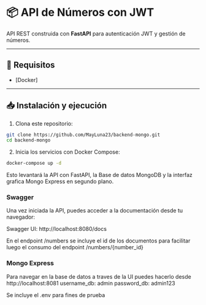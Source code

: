 # 📦 API de Números con JWT

API REST construida con **FastAPI** para autenticación JWT y gestión de números.

---

## 🚀 Requisitos

- [Docker]

---

## 📥 Instalación y ejecución

1. Clona este repositorio:

```bash
git clone https://github.com/MayLuna23/backend-mongo.git
cd backend-mongo
```

2. Inicia los servicios con Docker Compose:

```bash
docker-compose up -d
```

Esto levantará la API con FastAPI, la Base de datos MongoDB y
la interfaz grafica Mongo Express en segundo plano.

### Swagger ###
Una vez iniciada la API, puedes acceder a la documentación desde tu navegador:

Swagger UI: http://localhost:8080/docs

En el endpoint  /numbers se incluye el id de los documentos para facilitar luego
el consumo del endpoint /numbers/{number_id}

### Mongo Express ###
Para navegar en la base de datos a traves de la UI puedes hacerlo desde
http://localhost:8081
username_db: admin
password_db: admin123

Se incluye el .env para fines de prueba